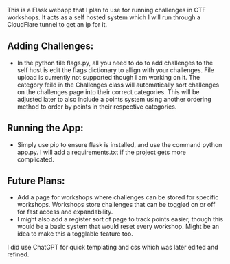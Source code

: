 This is a Flask webapp that I plan to use for running challenges in CTF workshops.
It acts as a self hosted system which I will run through a CloudFlare tunnel to get an ip for it.

## Adding Challenges:
* In the python file flags.py, all you need to do to add challenges to the self host is edit the flags dictionary to allign with your challenges. File upload is currently not supported though I am working on it. The category feild in the Challenges class will automatically sort challenges on the challenges page into their correct categories. This will be adjusted later to also include a points system using another ordering method to order by points in their respective categories.

## Running the App:
* Simply use pip to ensure flask is installed, and use the command python app.py. I will add a requirements.txt if the project gets more complicated.

## Future Plans:
* Add a page for workshops where challenges can be stored for specific workshops. Workshops store challenges that can be toggled on or off for fast access and expandability.
* I might also add a register sort of page to track points easier, though this would be a basic system that would reset every workshop. Might be an idea to make this a togglable feature too.

I did use ChatGPT for quick templating and css which was later edited and refined.
